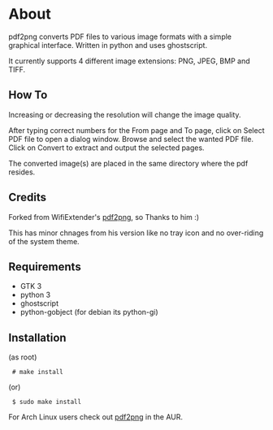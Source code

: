 About
=======

pdf2png converts PDF files to various image formats with a simple graphical interface. Written in python and uses ghostscript.

It currently supports 4 different image extensions: PNG, JPEG, BMP and TIFF.

## How To

Increasing or decreasing the resolution will change the image quality.

After typing correct numbers for the From page and To page, click on Select PDF file to open a dialog window. Browse and select the wanted PDF file. Click on Convert to extract and output the selected pages.

The converted image(s) are placed in the same directory where the pdf resides.

## Credits

Forked from WifiExtender's <a href="https://github.com/wifiextender/pdf2png">pdf2png</a>, so Thanks to him :)

This has minor chnages from his version like no tray icon and no over-riding of the system theme.

## Requirements

* GTK 3
* python 3
* ghostscript
* python-gobject (for debian its python-gi)

## Installation

(as root)
~~~~
 # make install
~~~~
(or)
~~~~
 $ sudo make install
~~~~

For Arch Linux users check out <a href="https://aur.archlinux.org/packages/pdf2png/">pdf2png</a> in the AUR.
